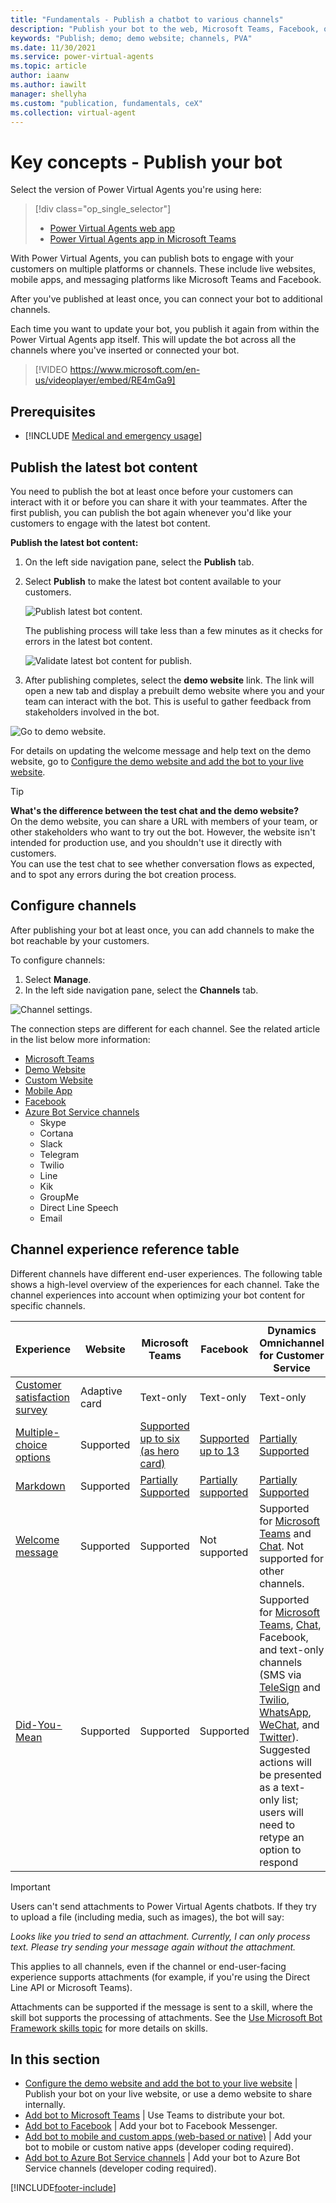```yaml
---
title: "Fundamentals - Publish a chatbot to various channels"
description: "Publish your bot to the web, Microsoft Teams, Facebook, or even use an existing Azure Bot Service framework."
keywords: "Publish; demo; demo website; channels, PVA"
ms.date: 11/30/2021
ms.service: power-virtual-agents
ms.topic: article
author: iaanw
ms.author: iawilt
manager: shellyha
ms.custom: "publication, fundamentals, ceX"
ms.collection: virtual-agent
---
```


# Key concepts - Publish your bot

Select the version of Power Virtual Agents you're using here:

> [!div class="op_single_selector"]
>
> - [Power Virtual Agents web app](publication-fundamentals-publish-channels.md)
> - [Power Virtual Agents app in Microsoft Teams](teams/publication-fundamentals-publish-channels-teams.md)

With Power Virtual Agents, you can publish bots to engage with your customers on multiple platforms or channels. These include live websites, mobile apps, and messaging platforms like Microsoft Teams and Facebook.

After you've published at least once, you can connect your bot to additional channels.

Each time you want to update your bot, you publish it again from within the Power Virtual Agents app itself. This will update the bot across all the channels where you've inserted or connected your bot.

>
> [!VIDEO https://www.microsoft.com/en-us/videoplayer/embed/RE4mGa9]
>

## Prerequisites

- [!INCLUDE [Medical and emergency usage](includes/pva-usage-limitations.md)]

## Publish the latest bot content

You need to publish the bot at least once before your customers can interact with it or before you can share it with your teammates. After the first publish, you can publish the bot again whenever you'd like your customers to engage with the latest bot content.

**Publish the latest bot content:**

1. On the left side navigation pane, select the **Publish** tab.

2. Select **Publish** to make the latest bot content available to your customers.

    ![Publish latest bot content.](media/channel-publish-latest-content.png)

    The publishing process will take less than a few minutes as it checks for errors in the latest bot content.

    ![Validate latest bot content for publish.](media/channel-publish-validation.png)

3. After publishing completes, select the **demo website** link. The link will open a new tab and display a prebuilt demo website where you and your team can interact with the bot. This is useful to gather feedback from stakeholders involved in the bot.

![Go to demo website.](media/channel-go-to-demo-website.png)

For details on updating the welcome message and help text on the demo website, go to [Configure the demo website and add the bot to your live website](publication-connect-bot-to-web-channels.md).

> [!TIP]
> **What's the difference between the test chat and the demo website?**  
> On the demo website, you can share a URL with members of your team, or other stakeholders who want to try out the bot.  However, the website isn't intended for production use, and you shouldn't use it directly with customers.  
> You can use the test chat to see whether conversation flows as expected, and to spot any errors during the bot creation process.

## Configure channels

After publishing your bot at least once, you can add channels to make the bot reachable by your customers. 

To configure channels:

1. Select **Manage**.
2. In the left side navigation pane, select the **Channels** tab.

![Channel settings.](media/channel-channels-menu.png)

The connection steps are different for each channel. See the related article in the list below more information:

* [Microsoft Teams](publication-add-bot-to-microsoft-teams.md)
* [Demo Website](publication-connect-bot-to-web-channels.md#demo-website)
* [Custom Website](publication-connect-bot-to-web-channels.md#custom-website)
* [Mobile App](publication-connect-bot-to-custom-application.md)
* [Facebook](publication-add-bot-to-facebook.md)
* [Azure Bot Service channels](publication-connect-bot-to-azure-bot-service-channels.md)
  * Skype 
  * Cortana
  * Slack
  * Telegram
  * Twilio
  * Line
  * Kik
  * GroupMe
  * Direct Line Speech
  * Email

## Channel experience reference table

Different channels have different end-user experiences. The following table shows a high-level overview of the experiences for each channel. Take the channel experiences into account when optimizing your bot content for specific channels.

| Experience | Website | Microsoft Teams | Facebook | Dynamics Omnichannel for Customer Service |
|---|---|---|---|---|
| [Customer satisfaction survey](authoring-create-edit-topics.md#insert-nodes) | Adaptive card | Text-only | Text-only | Text-only |
| [Multiple-choice options](authoring-create-edit-topics.md#insert-nodes) | Supported | [Supported up to six (as hero card)](/microsoftteams/platform/concepts/cards/cards-reference#hero-card) | [Supported up to 13](https://developers.facebook.com/docs/messenger-platform/send-messages/quick-replies/) | [Partially Supported](/dynamics365/customer-service/asynchronous-channels#suggested-actions-support) |
| [Markdown](https://daringfireball.net/projects/markdown/) | Supported | [Partially Supported](/microsoftteams/platform/bots/how-to/format-your-bot-messages#text-only-messages) | [Partially supported](https://www.facebook.com/help/147348452522644?helpref=related) | [Partially Supported](/dynamics365/customer-service/asynchronous-channels#preview-support-for-formatted-messages) |
| [Welcome message](authoring-create-edit-topics.md#insert-nodes) | Supported | Supported | Not supported | Supported for [Microsoft Teams](/dynamics365/customer-service/configure-microsoft-teams) and [Chat](/dynamics365/customer-service/set-up-chat-widget). Not supported for other channels. |
| [Did-You-Mean](advanced-ai-features.md#automatic-triggering-improvements-preview) | Supported | Supported | Supported | Supported for [Microsoft Teams](/dynamics365/customer-service/configure-microsoft-teams), [Chat](/dynamics365/customer-service/set-up-chat-widget), Facebook, and text-only channels (SMS via [TeleSign](/dynamics/customer-service/configure-sms-channel) and [Twilio](/dynamics365/customer-service-configure-sms-channel-twilio), [WhatsApp](/dynamics365/customer-service/configure-whatsapp-channel), [WeChat](/dynamics365/customer-service/configure-wechat-channel), and [Twitter](/dynamics365/customer-service/configure-twitter-channel)).<br>Suggested actions will be presented as a text-only list; users will need to retype an option to respond |

>[!IMPORTANT]
>Users can't send attachments to Power Virtual Agents chatbots. If they try to upload a file (including media, such as images), the bot will say:
>
>*Looks like you tried to send an attachment. Currently, I can only process text. Please try sending your message again without the attachment.*
>
>This applies to all channels, even if the channel or end-user-facing experience supports attachments (for example, if you're using the Direct Line API or Microsoft Teams).
>
>Attachments can be supported if the message is sent to a skill, where the skill bot supports the processing of attachments. See the [Use Microsoft Bot Framework skills topic](advanced-use-skills.md) for more details on skills.

## In this section

- [Configure the demo website and add the bot to your live website](publication-connect-bot-to-web-channels.md) | Publish your bot on your live website, or use a demo website to share internally.
- [Add bot to Microsoft Teams](publication-add-bot-to-microsoft-teams.md) | Use Teams to distribute your bot.
- [Add bot to Facebook](publication-add-bot-to-facebook.md) | Add your bot to Facebook Messenger.
- [Add bot to mobile and custom apps (web-based or native)](publication-connect-bot-to-custom-application.md) | Add your bot to mobile or custom native apps (developer coding required).
- [Add bot to Azure Bot Service channels](publication-connect-bot-to-azure-bot-service-channels.md) | Add your bot to Azure Bot Service channels (developer coding required).

[!INCLUDE[footer-include](includes/footer-banner.md)]
